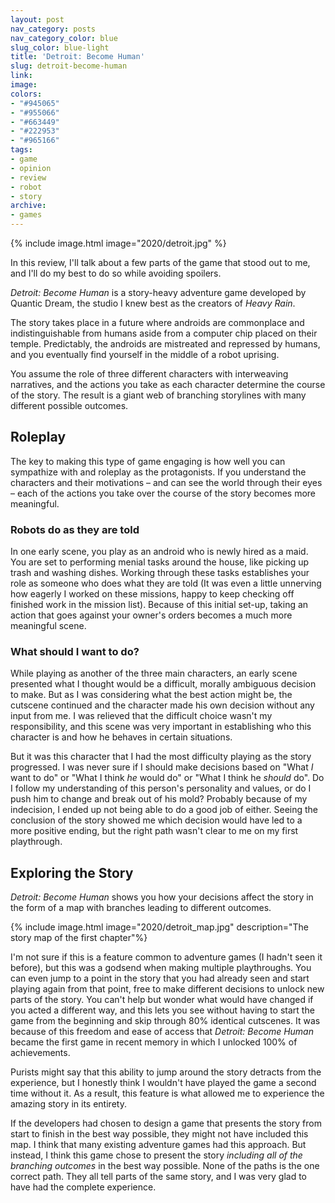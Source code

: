 ```yaml
---
layout: post
nav_category: posts
nav_category_color: blue
slug_color: blue-light
title: 'Detroit: Become Human'
slug: detroit-become-human
link:
image:
colors:
- "#945065"
- "#955066"
- "#663449"
- "#222953"
- "#965166"
tags:
- game
- opinion
- review
- robot
- story
archive:
- games
---
```


{% include image.html image="2020/detroit.jpg" %}

<div class="aside">In this review, I'll talk about a few parts of the game that stood out to me, and I'll do my best to do so while avoiding spoilers.</div>

*Detroit: Become Human* is a story-heavy adventure game developed by Quantic Dream, the studio I knew best as the creators of *Heavy Rain*.

The story takes place in a future where androids are commonplace and indistinguishable from humans aside from a computer chip placed on their temple. Predictably, the androids are mistreated and repressed by humans, and you eventually find yourself in the middle of a robot uprising.

You assume the role of three different characters with interweaving narratives, and the actions you take as each character determine the course of the story. The result is a giant web of branching storylines with many different possible outcomes.

## Roleplay

The key to making this type of game engaging is how well you can sympathize with and roleplay as the protagonists. If you understand the characters and their motivations – and can see the world through their eyes – each of the actions you take over the course of the story becomes more meaningful.

### Robots do as they are told

In one early scene, you play as an android who is newly hired as a maid. You are set to performing menial tasks around the house, like picking up trash and washing dishes. Working through these tasks establishes your role as someone who does what they are told (It was even a little unnerving how eagerly I worked on these missions, happy to keep checking off finished work in the mission list). Because of this initial set-up, taking an action that goes against your owner's orders becomes a much more meaningful scene.

### What should I want to do?

While playing as another of the three main characters, an early scene presented what I thought would be a difficult, morally ambiguous decision to make. But as I was considering what the best action might be, the cutscene continued and the character made his own decision without any input from me. I was relieved that the difficult choice wasn't my responsibility, and this scene was very important in establishing who this character is and how he behaves in certain situations.

But it was this character that I had the most difficulty playing as the story progressed. I was never sure if I should make decisions based on "What *I* want to do" or "What I think *he* would do" or "What I think he *should* do". Do I follow my understanding of this person's personality and values, or do I push him to change and break out of his mold? Probably because of my indecision, I ended up not being able to do a good job of either. Seeing the conclusion of the story showed me which decision would have led to a more positive ending, but the right path wasn't clear to me on my first playthrough.

## Exploring the Story

*Detroit: Become Human* shows you how your decisions affect the story in the form of a map with branches leading to different outcomes.

{% include image.html image="2020/detroit_map.jpg" description="The story map of the first chapter"%}

I'm not sure if this is a feature common to adventure games (I hadn't seen it before), but this was a godsend when making multiple playthroughs. You can even jump to a point in the story that you had already seen and start playing again from that point, free to make different decisions to unlock new parts of the story. You can't help but wonder what would have changed if you acted a different way, and this lets you see without having to start the game from the beginning and skip through 80% identical cutscenes. It was because of this freedom and ease of access that *Detroit: Become Human* became the first game in recent memory in which I unlocked 100% of achievements.

Purists might say that this ability to jump around the story detracts from the experience, but I honestly think I wouldn't have played the game a second time without it. As a result, this feature is what allowed me to experience the amazing story in its entirety.

If the developers had chosen to design a game that presents the story from start to finish in the best way possible, they might not have included this map. I think that many existing adventure games had this approach. But instead, I think this game chose to present the story *including all of the branching outcomes* in the best way possible. None of the paths is the one correct path. They all tell parts of the same story, and I was very glad to have had the complete experience.
